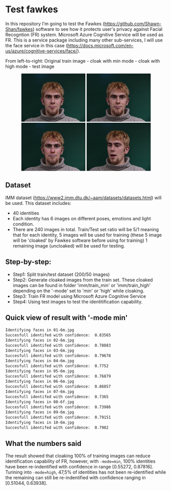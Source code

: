 # Test fawkes

In this repository I'm going to test the Fawkes (https://github.com/Shawn-Shan/fawkes) software to see how it protects user's privacy against Facial Recogntion (FR) system. Microsoft Azure Cognitive Service will be used as FR. This is a service package including many other sub-services, I will use the face service in this case (https://docs.microsoft.com/en-us/azure/cognitive-services/face/).

From left-to-right: Original train image - cloak with min mode - cloak with high mode - test image 
<p align='center'>
  <img src='https://github.com/minha12/test_fawkes/blob/master/imm/train/01-1m.jpg' width='200'>
  <img src='https://github.com/minha12/test_fawkes/blob/master/imm/train_min/01-1m_min_cloaked.png' width='200'>
  <img src='https://github.com/minha12/test_fawkes/blob/master/imm/train_high/01-1m_high_cloaked.png' width='200'>
  <img src='https://github.com/minha12/test_fawkes/blob/master/imm/test/01-6m.jpg' width='200'>
</p> 

## Dataset

IMM dataset (https://www2.imm.dtu.dk/~aam/datasets/datasets.html) will be used. This dataset includes:
- 40 identities 
- Each identity has 6 images on different poses, emotions and light condition.
- There are 240 images in total. Train/Test set ratio will be 5/1 meaning that for each identity, 5 images will be used for training (these 5 image will be 'cloaked' by Fawkes software before using for training) 1 remaining image (uncloaked) will be used for testing.

## Step-by-step:
- Step1: Split train/test dataset (200/50 images)
- Step2: Generate cloaked images from the train set. These cloaked images can be found in folder 'imm/train_min' or 'imm/train_high' depending on the '-mode' set to 'min' or 'high' while cloaking.
- Step3: Train FR model using Microsoft Azure Cognitive Service
- Step4: Using test images to test the identitification capability. 

## Quick view of result with '-mode min'

```
Identifying faces in 01-6m.jpg
Succesfull identifed with confidence:  0.83565
Identifying faces in 02-6m.jpg
Succesfull identifed with confidence:  0.78883
Identifying faces in 03-6m.jpg
Succesfull identifed with confidence:  0.79678
Identifying faces in 04-6m.jpg
Succesfull identifed with confidence:  0.7752
Identifying faces in 05-6m.jpg
Succesfull identifed with confidence:  0.76879
Identifying faces in 06-6m.jpg
Succesfull identifed with confidence:  0.86857
Identifying faces in 07-6m.jpg
Succesfull identifed with confidence:  0.7365
Identifying faces in 08-6f.jpg
Succesfull identifed with confidence:  0.73986
Identifying faces in 09-6m.jpg
Succesfull identifed with confidence:  0.79151
Identifying faces in 10-6m.jpg
Succesfull identifed with confidence:  0.7982
```

## What the numbers said
The result showed that cloaking 100% of training images can reduce identification capability of FR, however, with ```-mode=min```, 100% identities have been re-indentified with confidence in range [0.55272, 0.87816]. Turining into ```-mode=high```, 47,5% of identities has not been re-identified while the remaining can still be re-indentified with confidence ranging in [0.51044, 0.63938].


